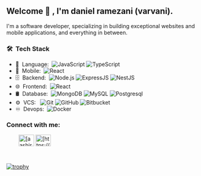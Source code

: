 <h2> Welcome 👋 , I'm daniel ramezani (varvani).</h2>

I'm a software developer, specializing in building exceptional websites and mobile applications, and everything in between.

<h3> 🛠 &nbsp;Tech Stack</h3>

- 📜 &nbsp;Language:&nbsp;
  ![JavaScript](https://img.shields.io/badge/-JavaScript-0A1A2F?style=flat&logo=Javascript&logoColor=yellow)
  ![TypeScript](https://img.shields.io/badge/-TypeScript-0A1A2F?style=flat&logo=typescript)
- 📱 &nbsp;Mobile:&nbsp;
  ![React](https://img.shields.io/badge/-React-0A1A2F?style=flat&logo=React&logoColor=00d8fd)
- 🗄 &nbsp;Backend:&nbsp;
  ![Node.js](https://img.shields.io/badge/-Node.js-0A1A2F?style=flat&logo=node.js)
  ![ExpressJS](https://img.shields.io/badge/-ExpressJS-0A1A2F?style=flat&logo=express&logoColor=blue)
  ![NestJS](https://img.shields.io/badge/-NestJS-0A1A2F?style=flat&logo=nestjs&logoColor=red)
- 🌐 &nbsp;Frontend:&nbsp;
  ![React](https://img.shields.io/badge/-React-0A1A2F?style=flat&logo=react)
- 🛢 &nbsp;Database:&nbsp;
  ![MongoDB](https://img.shields.io/badge/-MongoDB-0A1A2F?style=flat&logo=mongodb)
  ![MySQL](https://img.shields.io/badge/-MySQL-0A1A2F?style=flat&logo=mysql&logoColor=00d8fd)
  ![Postgresql](https://img.shields.io/badge/-Postgresql-0A1A2F?style=flat&logo=postgresql)
- ⚙️ &nbsp;VCS: &nbsp;
  ![Git](https://img.shields.io/badge/-Git-0A1A2F?style=flat&logo=git)
  ![GitHub](https://img.shields.io/badge/-GitHub-0A1A2F?style=flat&logo=github)
  ![Bitbucket](https://img.shields.io/badge/-bitbucket-0A1A2F?style=flat&logo=bitbucket)
- ♾️ &nbsp;Devops:&nbsp;
  ![Docker](https://img.shields.io/badge/-Docker-0A1A2F?style=flat&logo=docker&logoColor=blue)
  
  
<h3 align="left">Connect with me:</h3>
<p style="margin-left: 2rem;">
  <span height="30" width="40"></span>
<a href="[https://linkedin.com/in/aashir-khan-bb8315139](https://www.linkedin.com/in/daniel-ramezani/)" target="blank"><img align="center" src="https://raw.githubusercontent.com/rahuldkjain/github-profile-readme-generator/master/src/images/icons/Social/linked-in-alt.svg" alt="[aashir-khan-bb8315139](https://www.linkedin.com/in/daniel-ramezani/)" height="30" width="40" /></a>
<a href="[https://stackoverflow.com/users/7686708/aashir-khan](https://stackoverflow.com/users/16423458/daniel3380)" target="blank"><img align="center" src="https://raw.githubusercontent.com/rahuldkjain/github-profile-readme-generator/master/src/images/icons/Social/stack-overflow.svg" alt="[https://stackoverflow.com/users/7686708/aashir-khan](https://stackoverflow.com/users/16423458/daniel3380)" height="30" width="40" /></a>
</p>

<br/>

<!-- <a href="https://github.com/jrgarciadev">
    <img height="180em" src="https://github-readme-stats.vercel.app/api?username=jrgarciadev&show_icons=true&card_width=400&hide_border=true&title_color=f4f4f4&icon_color=00d8fd&bg_color=0A1A2F&text_color=a3a8c3&hide=contribs" />
</a> -->

[![trophy](https://github-profile-trophy.vercel.app/?username=daniel3380rm)](https://github.com/ryo-ma/github-profile-trophy)
